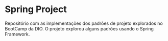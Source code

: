 # Spring Project

Repositório com as implementações dos padrões de projeto explorados no BootCamp da DIO. O projeto explorou alguns padrões usando o Spring Framework.
